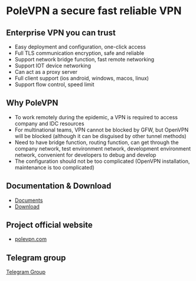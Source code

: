 
# PoleVPN a secure fast reliable VPN

## Enterprise VPN you can trust
* Easy deployment and configuration, one-click access
* Full TLS communication encryption, safe and reliable
* Support network bridge function, fast remote networking
* Support IOT device networking
* Can act as a proxy server
* Full client support (ios android, windows, macos, linux)
* Support flow control, speed limit

## Why PoleVPN
* To work remotely during the epidemic, a VPN is required to access company and IDC resources
* For multinational teams, VPN cannot be blocked by GFW, but OpenVPN will be blocked (although it can be disguised by other tunnel methods)
* Need to have bridge function, routing function, can get through the company network, test environment network, development environment network, convenient for developers to debug and develop
* The configuration should not be too complicated (OpenVPN installation, maintenance is too complicated)

## Documentation & Download
* [Documents](https://www.polevpn.com/docs/en)
* [Download](https://www.polevpn.com/index.html#download)

## Project official website
* [polevpn.com](https://polevpn.com)

## Telegram group
[Telegram Group](https://t.me/polevpn)
